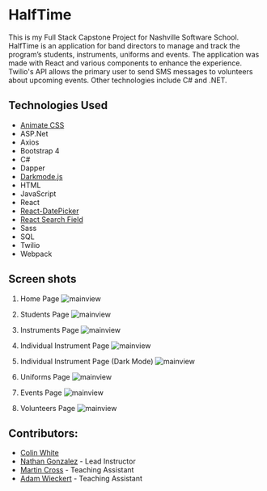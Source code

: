 # HalfTime

This is my Full Stack Capstone Project for Nashville Software School. HalfTime is an application for band directors to manage and track the program’s students, instruments, uniforms and events. The application was made with React and various components to enhance the experience. Twilio's API allows the primary user to send SMS messages to volunteers about upcoming events. Other technologies include C# and .NET.

## Technologies Used
* [Animate CSS](https://daneden.github.io/animate.css/)
* ASP.Net
* Axios
* Bootstrap 4
* C#
* Dapper
* [Darkmode.js](https://darkmodejs.learn.uno/)
* HTML
* JavaScript
* React
* [React-DatePicker](https://www.npmjs.com/package/react-datepicker)
* [React Search Field](https://www.npmjs.com/package/react-search-field)
* Sass
* SQL
* Twilio
* Webpack


## Screen shots

1. Home Page
![mainview](./VolunteerWing/screenshots/LogInPage.png)

2. Students Page
![mainview](./VolunteerWing/screenshots/userHomePage.png)

3. Instruments Page
![mainview](./VolunteerWing/screenshots/adminHomePage.png)

4. Individual Instrument Page
![mainview](./VolunteerWing/screenshots/profilePage.png)

5. Individual Instrument Page (Dark Mode)
![mainview](./VolunteerWing/screenshots/createEventPage.png)

6. Uniforms Page
![mainview](./VolunteerWing/screenshots/addTasksModal.png)

7. Events Page
![mainview](./VolunteerWing/screenshots/eventForInvitationPage.png)

8. Volunteers Page
![mainview](./VolunteerWing/screenshots/sendInvitationModal.png)
    

## Contributors:
* [Colin White](https://github.com/colinlwhite)
* [Nathan Gonzalez](https://github.com/copypastedeveloper) - Lead Instructor
* [Martin Cross](https://github.com/franticallycodes) - Teaching Assistant
* [Adam Wieckert](https://github.com/awieckert) - Teaching Assistant

